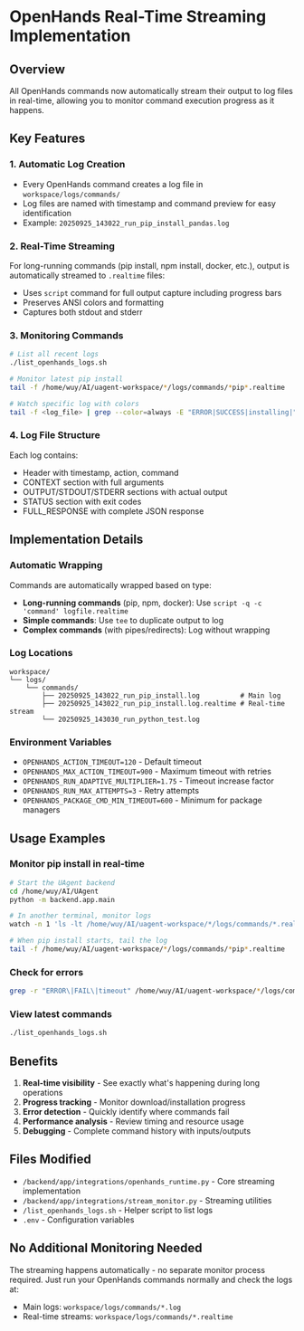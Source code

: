 # OpenHands Real-Time Streaming Implementation

## Overview
All OpenHands commands now automatically stream their output to log files in real-time, allowing you to monitor command execution progress as it happens.

## Key Features

### 1. Automatic Log Creation
- Every OpenHands command creates a log file in `workspace/logs/commands/`
- Log files are named with timestamp and command preview for easy identification
- Example: `20250925_143022_run_pip_install_pandas.log`

### 2. Real-Time Streaming
For long-running commands (pip install, npm install, docker, etc.), output is automatically streamed to `.realtime` files:
- Uses `script` command for full output capture including progress bars
- Preserves ANSI colors and formatting
- Captures both stdout and stderr

### 3. Monitoring Commands
```bash
# List all recent logs
./list_openhands_logs.sh

# Monitor latest pip install
tail -f /home/wuy/AI/uagent-workspace/*/logs/commands/*pip*.realtime

# Watch specific log with colors
tail -f <log_file> | grep --color=always -E "ERROR|SUCCESS|installing|"
```

### 4. Log File Structure
Each log contains:
- Header with timestamp, action, command
- CONTEXT section with full arguments
- OUTPUT/STDOUT/STDERR sections with actual output
- STATUS section with exit codes
- FULL_RESPONSE with complete JSON response

## Implementation Details

### Automatic Wrapping
Commands are automatically wrapped based on type:
- **Long-running commands** (pip, npm, docker): Use `script -q -c 'command' logfile.realtime`
- **Simple commands**: Use `tee` to duplicate output to log
- **Complex commands** (with pipes/redirects): Log without wrapping

### Log Locations
```
workspace/
└── logs/
    └── commands/
        ├── 20250925_143022_run_pip_install.log          # Main log
        ├── 20250925_143022_run_pip_install.log.realtime # Real-time stream
        └── 20250925_143030_run_python_test.log
```

### Environment Variables
- `OPENHANDS_ACTION_TIMEOUT=120` - Default timeout
- `OPENHANDS_MAX_ACTION_TIMEOUT=900` - Maximum timeout with retries
- `OPENHANDS_RUN_ADAPTIVE_MULTIPLIER=1.75` - Timeout increase factor
- `OPENHANDS_RUN_MAX_ATTEMPTS=3` - Retry attempts
- `OPENHANDS_PACKAGE_CMD_MIN_TIMEOUT=600` - Minimum for package managers

## Usage Examples

### Monitor pip install in real-time
```bash
# Start the UAgent backend
cd /home/wuy/AI/UAgent
python -m backend.app.main

# In another terminal, monitor logs
watch -n 1 'ls -lt /home/wuy/AI/uagent-workspace/*/logs/commands/*.realtime | head -5'

# When pip install starts, tail the log
tail -f /home/wuy/AI/uagent-workspace/*/logs/commands/*pip*.realtime
```

### Check for errors
```bash
grep -r "ERROR\|FAIL\|timeout" /home/wuy/AI/uagent-workspace/*/logs/commands/
```

### View latest commands
```bash
./list_openhands_logs.sh
```

## Benefits
1. **Real-time visibility** - See exactly what's happening during long operations
2. **Progress tracking** - Monitor download/installation progress
3. **Error detection** - Quickly identify where commands fail
4. **Performance analysis** - Review timing and resource usage
5. **Debugging** - Complete command history with inputs/outputs

## Files Modified
- `/backend/app/integrations/openhands_runtime.py` - Core streaming implementation
- `/backend/app/integrations/stream_monitor.py` - Streaming utilities
- `/list_openhands_logs.sh` - Helper script to list logs
- `.env` - Configuration variables

## No Additional Monitoring Needed
The streaming happens automatically - no separate monitor process required. Just run your OpenHands commands normally and check the logs at:
- Main logs: `workspace/logs/commands/*.log`
- Real-time streams: `workspace/logs/commands/*.realtime`